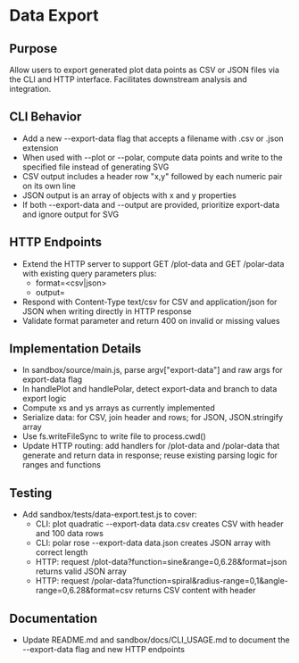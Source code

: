 # Data Export

## Purpose
Allow users to export generated plot data points as CSV or JSON files via the CLI and HTTP interface. Facilitates downstream analysis and integration.

## CLI Behavior
- Add a new --export-data flag that accepts a filename with .csv or .json extension
- When used with --plot or --polar, compute data points and write to the specified file instead of generating SVG
- CSV output includes a header row "x,y" followed by each numeric pair on its own line
- JSON output is an array of objects with x and y properties
- If both --export-data and --output are provided, prioritize export-data and ignore output for SVG

## HTTP Endpoints
- Extend the HTTP server to support GET /plot-data and GET /polar-data with existing query parameters plus:
  - format=<csv|json>
  - output=<filename>
- Respond with Content-Type text/csv for CSV and application/json for JSON when writing directly in HTTP response
- Validate format parameter and return 400 on invalid or missing values

## Implementation Details
- In sandbox/source/main.js, parse argv["export-data"] and raw args for export-data flag
- In handlePlot and handlePolar, detect export-data and branch to data export logic
- Compute xs and ys arrays as currently implemented
- Serialize data: for CSV, join header and rows; for JSON, JSON.stringify array
- Use fs.writeFileSync to write file to process.cwd()
- Update HTTP routing: add handlers for /plot-data and /polar-data that generate and return data in response; reuse existing parsing logic for ranges and functions

## Testing
- Add sandbox/tests/data-export.test.js to cover:
  - CLI: plot quadratic --export-data data.csv creates CSV with header and 100 data rows
  - CLI: polar rose --export-data data.json creates JSON array with correct length
  - HTTP: request /plot-data?function=sine&range=0,6.28&format=json returns valid JSON array
  - HTTP: request /polar-data?function=spiral&radius-range=0,1&angle-range=0,6.28&format=csv returns CSV content with header

## Documentation
- Update README.md and sandbox/docs/CLI_USAGE.md to document the --export-data flag and new HTTP endpoints